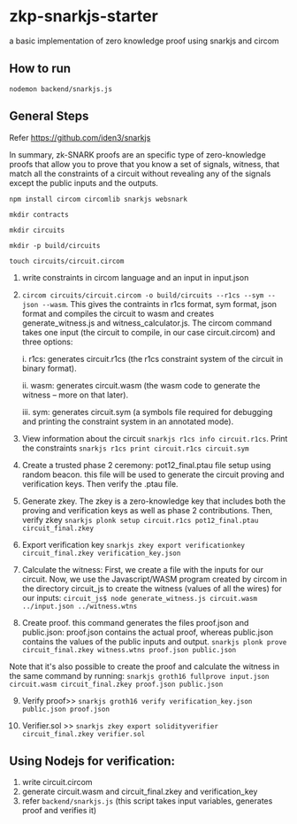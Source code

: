 # zkp-snarkjs-starter
a basic implementation of zero knowledge proof using snarkjs and circom

## How to run

`nodemon backend/snarkjs.js`

## General Steps

Refer https://github.com/iden3/snarkjs

In summary, zk-SNARK proofs are an specific type of zero-knowledge proofs that allow you to prove that you know a set of signals, witness, that match all the constraints of a circuit without revealing any of the signals except the public inputs and the outputs.

`npm install circom circomlib snarkjs websnark`

`mkdir contracts`

`mkdir circuits`

`mkdir -p build/circuits`

`touch circuits/circuit.circom`

1. write constraints in circom language and an input in input.json

2. `circom circuits/circuit.circom -o build/circuits --r1cs --sym --json --wasm`. This gives the contraints in r1cs format, sym format, json format and compiles the circuit to wasm and creates generate_witness.js and witness_calculator.js. The circom command takes one input (the circuit to compile, in our case circuit.circom) and three options:

    i. r1cs: generates circuit.r1cs (the r1cs constraint system of the circuit in binary format).

    ii. wasm: generates circuit.wasm (the wasm code to generate the witness – more on that later).

    iii. sym: generates circuit.sym (a symbols file required for debugging and printing the constraint system in an annotated mode).

3. View information about the circuit `snarkjs r1cs info circuit.r1cs`. Print the constraints `snarkjs r1cs print circuit.r1cs circuit.sym`

4. Create a trusted phase 2 ceremony: pot12_final.ptau file setup using random beacon. this file will be used to generate the circuit proving and verification keys. Then verify the .ptau file.

5. Generate zkey. The zkey is a zero-knowledge key that includes both the proving and verification keys as well as phase 2 contributions. Then, verify zkey `snarkjs plonk setup circuit.r1cs pot12_final.ptau circuit_final.zkey`

6. Export verification key `snarkjs zkey export verificationkey circuit_final.zkey verification_key.json`

7. Calculate the witness: First, we create a file with the inputs for our circuit. Now, we use the Javascript/WASM program created by circom in the directory circuit_js to create the witness (values of all the wires) for our inputs: `circuit_js$ node generate_witness.js circuit.wasm ../input.json ../witness.wtns`

8. Create proof. this command generates the files proof.json and public.json: proof.json contains the actual proof, whereas public.json contains the values of the public inputs and output. `snarkjs plonk prove circuit_final.zkey witness.wtns proof.json public.json`

Note that it's also possible to create the proof and calculate the witness in the same command by running: `snarkjs groth16 fullprove input.json circuit.wasm circuit_final.zkey proof.json public.json`

9. Verify proof>> `snarkjs groth16 verify verification_key.json public.json proof.json`

10. Verifier.sol >> `snarkjs zkey export solidityverifier circuit_final.zkey verifier.sol`

## Using Nodejs for verification:

1. write circuit.circom
2. generate circuit.wasm and circuit_final.zkey and verification_key
3. refer `backend/snarkjs.js` (this script takes input variables, generates proof and verifies it)





